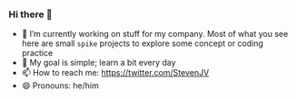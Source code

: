 ### Hi there 👋
- 🔭 I’m currently working on stuff for my company. Most of what you see here are small `spike` projects to explore some concept or coding practice
- 🌱 My goal is simple; learn a bit every day
- 📫 How to reach me: https://twitter.com/StevenJV
- 😄 Pronouns: he/him



